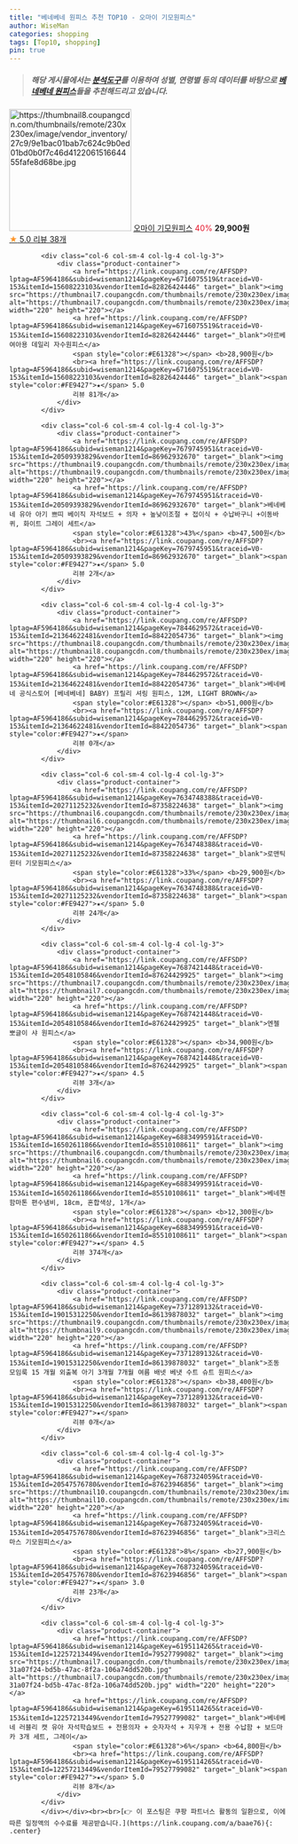 ```yaml
---
title: "베네베네 원피스 추천 TOP10 - 오마이 기모원피스"
author: WiseMan
categories: shopping
tags: [Top10, shopping]
pin: true
---
```


> ##### 해당 게시물에서는 [**분석도구**](https://itemscout.io/)를 이용하여 **성별**, **연령별** 등의 데이터를 바탕으로 [**베네베네 원피스**](https://link.coupang.com/a/baae76)들을 추천해드리고 있습니다.
<div class="container"><div class="row">
            <div class="col-6 col-sm-4 col-lg-4 col-lg-3">
                <div class="product-container">
                    <a href="https://link.coupang.com/re/AFFSDP?lptag=AF5964186&subid=wiseman1214&pageKey=7634588306&traceid=V0-153&itemId=20270350269&vendorItemId=87357483059" target="_blank"><img src="https://thumbnail8.coupangcdn.com/thumbnails/remote/230x230ex/image/vendor_inventory/27c9/9e1bac01bab7c624c9b0ed01bd0b0f7c46d412206151664455fafe8d68be.jpg" alt="https://thumbnail8.coupangcdn.com/thumbnails/remote/230x230ex/image/vendor_inventory/27c9/9e1bac01bab7c624c9b0ed01bd0b0f7c46d412206151664455fafe8d68be.jpg" width="220" height="220"></a>
                    <a href="https://link.coupang.com/re/AFFSDP?lptag=AF5964186&subid=wiseman1214&pageKey=7634588306&traceid=V0-153&itemId=20270350269&vendorItemId=87357483059" target="_blank">오마이 기모원피스</a>
                    <span style="color:#E61328">40%</span> <b>29,900원</b>
                    <br><a href="https://link.coupang.com/re/AFFSDP?lptag=AF5964186&subid=wiseman1214&pageKey=7634588306&traceid=V0-153&itemId=20270350269&vendorItemId=87357483059" target="_blank"><span style="color:#FE9427">★</span> 5.0
                    리뷰 38개</a>
                </div>
            </div>
            
            <div class="col-6 col-sm-4 col-lg-4 col-lg-3">
                <div class="product-container">
                    <a href="https://link.coupang.com/re/AFFSDP?lptag=AF5964186&subid=wiseman1214&pageKey=6716075519&traceid=V0-153&itemId=15608223103&vendorItemId=82826424446" target="_blank"><img src="https://thumbnail7.coupangcdn.com/thumbnails/remote/230x230ex/image/rs_quotation_api/u1pfp4pl/7537e0c9399f426b8e97690fc5053dbf.jpg" alt="https://thumbnail7.coupangcdn.com/thumbnails/remote/230x230ex/image/rs_quotation_api/u1pfp4pl/7537e0c9399f426b8e97690fc5053dbf.jpg" width="220" height="220"></a>
                    <a href="https://link.coupang.com/re/AFFSDP?lptag=AF5964186&subid=wiseman1214&pageKey=6716075519&traceid=V0-153&itemId=15608223103&vendorItemId=82826424446" target="_blank">아르베 여아용 데일리 자수원피스</a>
                    <span style="color:#E61328"></span> <b>28,900원</b>
                    <br><a href="https://link.coupang.com/re/AFFSDP?lptag=AF5964186&subid=wiseman1214&pageKey=6716075519&traceid=V0-153&itemId=15608223103&vendorItemId=82826424446" target="_blank"><span style="color:#FE9427">★</span> 5.0
                    리뷰 81개</a>
                </div>
            </div>
            
            <div class="col-6 col-sm-4 col-lg-4 col-lg-3">
                <div class="product-container">
                    <a href="https://link.coupang.com/re/AFFSDP?lptag=AF5964186&subid=wiseman1214&pageKey=7679745951&traceid=V0-153&itemId=20509393829&vendorItemId=86962932670" target="_blank"><img src="https://thumbnail9.coupangcdn.com/thumbnails/remote/230x230ex/image/vendor_inventory/a020/1cf4dbb7fd78a65798ea1554967d364d3a745d3430d9fc19002c3395ee77.jpg" alt="https://thumbnail9.coupangcdn.com/thumbnails/remote/230x230ex/image/vendor_inventory/a020/1cf4dbb7fd78a65798ea1554967d364d3a745d3430d9fc19002c3395ee77.jpg" width="220" height="220"></a>
                    <a href="https://link.coupang.com/re/AFFSDP?lptag=AF5964186&subid=wiseman1214&pageKey=7679745951&traceid=V0-153&itemId=20509393829&vendorItemId=86962932670" target="_blank">베네베네 유아 아기 쁘띠 베이직 자석보드 + 의자 + 높낮이조절 + 접이식 + 수납바구니 +이동바퀴, 화이트 그레이 세트</a>
                    <span style="color:#E61328">43%</span> <b>47,500원</b>
                    <br><a href="https://link.coupang.com/re/AFFSDP?lptag=AF5964186&subid=wiseman1214&pageKey=7679745951&traceid=V0-153&itemId=20509393829&vendorItemId=86962932670" target="_blank"><span style="color:#FE9427">★</span> 5.0
                    리뷰 2개</a>
                </div>
            </div>
            
            <div class="col-6 col-sm-4 col-lg-4 col-lg-3">
                <div class="product-container">
                    <a href="https://link.coupang.com/re/AFFSDP?lptag=AF5964186&subid=wiseman1214&pageKey=7844629572&traceid=V0-153&itemId=21364622481&vendorItemId=88422054736" target="_blank"><img src="https://thumbnail8.coupangcdn.com/thumbnails/remote/230x230ex/image/vendor_inventory/2768/bf5394302ac5ee05ddb4b6b457b5c1ff9a096f8a747d3e1d351da006d4ca.jpg" alt="https://thumbnail8.coupangcdn.com/thumbnails/remote/230x230ex/image/vendor_inventory/2768/bf5394302ac5ee05ddb4b6b457b5c1ff9a096f8a747d3e1d351da006d4ca.jpg" width="220" height="220"></a>
                    <a href="https://link.coupang.com/re/AFFSDP?lptag=AF5964186&subid=wiseman1214&pageKey=7844629572&traceid=V0-153&itemId=21364622481&vendorItemId=88422054736" target="_blank">베네베네 공식스토어 [베네베네] BABY) 프릴리 셔링 원피스, 12M, LIGHT BROWN</a>
                    <span style="color:#E61328"></span> <b>51,000원</b>
                    <br><a href="https://link.coupang.com/re/AFFSDP?lptag=AF5964186&subid=wiseman1214&pageKey=7844629572&traceid=V0-153&itemId=21364622481&vendorItemId=88422054736" target="_blank"><span style="color:#FE9427">★</span> 
                    리뷰 0개</a>
                </div>
            </div>
            
            <div class="col-6 col-sm-4 col-lg-4 col-lg-3">
                <div class="product-container">
                    <a href="https://link.coupang.com/re/AFFSDP?lptag=AF5964186&subid=wiseman1214&pageKey=7634748388&traceid=V0-153&itemId=20271125232&vendorItemId=87358224638" target="_blank"><img src="https://thumbnail6.coupangcdn.com/thumbnails/remote/230x230ex/image/vendor_inventory/a5ad/f05f001605e5da3f3989d4dee640bb2f1d229bade4820e99801a20f3c6ab.jpg" alt="https://thumbnail6.coupangcdn.com/thumbnails/remote/230x230ex/image/vendor_inventory/a5ad/f05f001605e5da3f3989d4dee640bb2f1d229bade4820e99801a20f3c6ab.jpg" width="220" height="220"></a>
                    <a href="https://link.coupang.com/re/AFFSDP?lptag=AF5964186&subid=wiseman1214&pageKey=7634748388&traceid=V0-153&itemId=20271125232&vendorItemId=87358224638" target="_blank">로맨틱윈터 기모원피스</a>
                    <span style="color:#E61328">33%</span> <b>29,900원</b>
                    <br><a href="https://link.coupang.com/re/AFFSDP?lptag=AF5964186&subid=wiseman1214&pageKey=7634748388&traceid=V0-153&itemId=20271125232&vendorItemId=87358224638" target="_blank"><span style="color:#FE9427">★</span> 5.0
                    리뷰 24개</a>
                </div>
            </div>
            
            <div class="col-6 col-sm-4 col-lg-4 col-lg-3">
                <div class="product-container">
                    <a href="https://link.coupang.com/re/AFFSDP?lptag=AF5964186&subid=wiseman1214&pageKey=7687421448&traceid=V0-153&itemId=20548105846&vendorItemId=87624429925" target="_blank"><img src="https://thumbnail7.coupangcdn.com/thumbnails/remote/230x230ex/image/vendor_inventory/ad09/7667bb5b079faf5a5fda05a75621cad64f629c838e6d7b6f34e05bb17eb3.jpg" alt="https://thumbnail7.coupangcdn.com/thumbnails/remote/230x230ex/image/vendor_inventory/ad09/7667bb5b079faf5a5fda05a75621cad64f629c838e6d7b6f34e05bb17eb3.jpg" width="220" height="220"></a>
                    <a href="https://link.coupang.com/re/AFFSDP?lptag=AF5964186&subid=wiseman1214&pageKey=7687421448&traceid=V0-153&itemId=20548105846&vendorItemId=87624429925" target="_blank">엔젤 뽀글이 샤 원피스</a>
                    <span style="color:#E61328"></span> <b>34,900원</b>
                    <br><a href="https://link.coupang.com/re/AFFSDP?lptag=AF5964186&subid=wiseman1214&pageKey=7687421448&traceid=V0-153&itemId=20548105846&vendorItemId=87624429925" target="_blank"><span style="color:#FE9427">★</span> 4.5
                    리뷰 3개</a>
                </div>
            </div>
            
            <div class="col-6 col-sm-4 col-lg-4 col-lg-3">
                <div class="product-container">
                    <a href="https://link.coupang.com/re/AFFSDP?lptag=AF5964186&subid=wiseman1214&pageKey=6883499591&traceid=V0-153&itemId=16502611866&vendorItemId=85510108611" target="_blank"><img src="https://thumbnail6.coupangcdn.com/thumbnails/remote/230x230ex/image/vendor_inventory/8b10/07e823dba3b25a73f26ad886d48692cb9c508e2a2bbbf6b443f654b18e0e.jpg" alt="https://thumbnail6.coupangcdn.com/thumbnails/remote/230x230ex/image/vendor_inventory/8b10/07e823dba3b25a73f26ad886d48692cb9c508e2a2bbbf6b443f654b18e0e.jpg" width="220" height="220"></a>
                    <a href="https://link.coupang.com/re/AFFSDP?lptag=AF5964186&subid=wiseman1214&pageKey=6883499591&traceid=V0-153&itemId=16502611866&vendorItemId=85510108611" target="_blank">베네첸 함마톤 편수냄비, 18cm, 혼합색상, 1개</a>
                    <span style="color:#E61328"></span> <b>12,300원</b>
                    <br><a href="https://link.coupang.com/re/AFFSDP?lptag=AF5964186&subid=wiseman1214&pageKey=6883499591&traceid=V0-153&itemId=16502611866&vendorItemId=85510108611" target="_blank"><span style="color:#FE9427">★</span> 4.5
                    리뷰 374개</a>
                </div>
            </div>
            
            <div class="col-6 col-sm-4 col-lg-4 col-lg-3">
                <div class="product-container">
                    <a href="https://link.coupang.com/re/AFFSDP?lptag=AF5964186&subid=wiseman1214&pageKey=7371289132&traceid=V0-153&itemId=19015312250&vendorItemId=86139878032" target="_blank"><img src="https://thumbnail9.coupangcdn.com/thumbnails/remote/230x230ex/image/vendor_inventory/09ea/1abecd1c09ddd18683e04134601e8e727655dcf5695ec2e87055f5fd2655.png" alt="https://thumbnail9.coupangcdn.com/thumbnails/remote/230x230ex/image/vendor_inventory/09ea/1abecd1c09ddd18683e04134601e8e727655dcf5695ec2e87055f5fd2655.png" width="220" height="220"></a>
                    <a href="https://link.coupang.com/re/AFFSDP?lptag=AF5964186&subid=wiseman1214&pageKey=7371289132&traceid=V0-153&itemId=19015312250&vendorItemId=86139878032" target="_blank">조동 모임룩 15 개월 외출복 아기 3개월 7개월 여름 배넷 베냇 수트 슈트 원피스</a>
                    <span style="color:#E61328"></span> <b>38,400원</b>
                    <br><a href="https://link.coupang.com/re/AFFSDP?lptag=AF5964186&subid=wiseman1214&pageKey=7371289132&traceid=V0-153&itemId=19015312250&vendorItemId=86139878032" target="_blank"><span style="color:#FE9427">★</span> 
                    리뷰 0개</a>
                </div>
            </div>
            
            <div class="col-6 col-sm-4 col-lg-4 col-lg-3">
                <div class="product-container">
                    <a href="https://link.coupang.com/re/AFFSDP?lptag=AF5964186&subid=wiseman1214&pageKey=7687324059&traceid=V0-153&itemId=20547576780&vendorItemId=87623946856" target="_blank"><img src="https://thumbnail10.coupangcdn.com/thumbnails/remote/230x230ex/image/vendor_inventory/6d6e/f503812b45bdd6492dc0c1e75cdaba10480100e4f6df2d4c3c630b5eb592.jpg" alt="https://thumbnail10.coupangcdn.com/thumbnails/remote/230x230ex/image/vendor_inventory/6d6e/f503812b45bdd6492dc0c1e75cdaba10480100e4f6df2d4c3c630b5eb592.jpg" width="220" height="220"></a>
                    <a href="https://link.coupang.com/re/AFFSDP?lptag=AF5964186&subid=wiseman1214&pageKey=7687324059&traceid=V0-153&itemId=20547576780&vendorItemId=87623946856" target="_blank">크리스마스 기모원피스</a>
                    <span style="color:#E61328">8%</span> <b>27,900원</b>
                    <br><a href="https://link.coupang.com/re/AFFSDP?lptag=AF5964186&subid=wiseman1214&pageKey=7687324059&traceid=V0-153&itemId=20547576780&vendorItemId=87623946856" target="_blank"><span style="color:#FE9427">★</span> 3.0
                    리뷰 23개</a>
                </div>
            </div>
            
            <div class="col-6 col-sm-4 col-lg-4 col-lg-3">
                <div class="product-container">
                    <a href="https://link.coupang.com/re/AFFSDP?lptag=AF5964186&subid=wiseman1214&pageKey=6195114265&traceid=V0-153&itemId=12257213449&vendorItemId=79527799082" target="_blank"><img src="https://thumbnail7.coupangcdn.com/thumbnails/remote/230x230ex/image/retail/images/11401526358814927-31a07f24-bd5b-47ac-8f2a-106a74dd520b.jpg" alt="https://thumbnail7.coupangcdn.com/thumbnails/remote/230x230ex/image/retail/images/11401526358814927-31a07f24-bd5b-47ac-8f2a-106a74dd520b.jpg" width="220" height="220"></a>
                    <a href="https://link.coupang.com/re/AFFSDP?lptag=AF5964186&subid=wiseman1214&pageKey=6195114265&traceid=V0-153&itemId=12257213449&vendorItemId=79527799082" target="_blank">베네베네 러블리 캣 유아 자석학습보드 + 전용의자 + 숫자자석 + 지우개 + 전용 수납함 + 보드마카 3개 세트, 그레이</a>
                    <span style="color:#E61328">6%</span> <b>64,800원</b>
                    <br><a href="https://link.coupang.com/re/AFFSDP?lptag=AF5964186&subid=wiseman1214&pageKey=6195114265&traceid=V0-153&itemId=12257213449&vendorItemId=79527799082" target="_blank"><span style="color:#FE9427">★</span> 5.0
                    리뷰 8개</a>
                </div>
            </div>
            </div></div><br><br>[👉 이 포스팅은 쿠팡 파트너스 활동의 일환으로, 이에 따른 일정액의 수수료를 제공받습니다.](https://link.coupang.com/a/baae76){: .center}